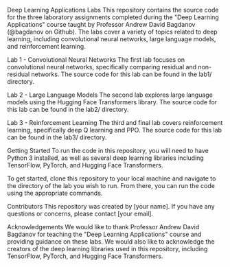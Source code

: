 Deep Learning Applications Labs
This repository contains the source code for the three laboratory assignments completed during the "Deep Learning Applications" course taught by Professor Andrew David Bagdanov (@bagdanov on Github). The labs cover a variety of topics related to deep learning, including convolutional neural networks, large language models, and reinforcement learning.

Lab 1 - Convolutional Neural Networks
The first lab focuses on convolutional neural networks, specifically comparing residual and non-residual networks. The source code for this lab can be found in the lab1/ directory.

Lab 2 - Large Language Models
The second lab explores large language models using the Hugging Face Transformers library. The source code for this lab can be found in the lab2/ directory.

Lab 3 - Reinforcement Learning
The third and final lab covers reinforcement learning, specifically deep Q learning and PPO. The source code for this lab can be found in the lab3/ directory.

Getting Started
To run the code in this repository, you will need to have Python 3 installed, as well as several deep learning libraries including TensorFlow, PyTorch, and Hugging Face Transformers.

To get started, clone this repository to your local machine and navigate to the directory of the lab you wish to run. From there, you can run the code using the appropriate commands.

Contributors
This repository was created by [your name]. If you have any questions or concerns, please contact [your email].

Acknowledgements
We would like to thank Professor Andrew David Bagdanov for teaching the "Deep Learning Applications" course and providing guidance on these labs. We would also like to acknowledge the creators of the deep learning libraries used in this repository, including TensorFlow, PyTorch, and Hugging Face Transformers.
